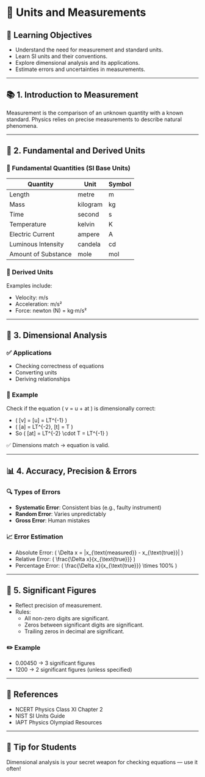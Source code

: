 # 📏 Units and Measurements

## 🧠 Learning Objectives
- Understand the need for measurement and standard units.
- Learn SI units and their conventions.
- Explore dimensional analysis and its applications.
- Estimate errors and uncertainties in measurements.

---

## 📚 1. Introduction to Measurement
Measurement is the comparison of an unknown quantity with a known standard. Physics relies on precise measurements to describe natural phenomena.

---

## 🧪 2. Fundamental and Derived Units

### 🔹 Fundamental Quantities (SI Base Units)
| Quantity             | Unit     | Symbol |
|----------------------|----------|--------|
| Length               | metre    | m      |
| Mass                 | kilogram | kg     |
| Time                 | second   | s      |
| Temperature          | kelvin   | K      |
| Electric Current     | ampere   | A      |
| Luminous Intensity   | candela  | cd     |
| Amount of Substance  | mole     | mol    |

### 🔸 Derived Units
Examples include:
- Velocity: m/s
- Acceleration: m/s²
- Force: newton (N) = kg·m/s²

---

## 📐 3. Dimensional Analysis

### ✅ Applications
- Checking correctness of equations
- Converting units
- Deriving relationships

### 🧮 Example
Check if the equation \( v = u + at \) is dimensionally correct:

- \( [v] = [u] = LT^{-1} \)
- \( [a] = LT^{-2}, [t] = T \)
- So \( [at] = LT^{-2} \cdot T = LT^{-1} \)

✅ Dimensions match → equation is valid.

---

## 📊 4. Accuracy, Precision & Errors

### 🔍 Types of Errors
- **Systematic Error**: Consistent bias (e.g., faulty instrument)
- **Random Error**: Varies unpredictably
- **Gross Error**: Human mistakes

### 📈 Error Estimation
- Absolute Error: \( \Delta x = |x_{\text{measured}} - x_{\text{true}}| \)
- Relative Error: \( \frac{\Delta x}{x_{\text{true}}} \)
- Percentage Error: \( \frac{\Delta x}{x_{\text{true}}} \times 100\% \)

---

## 🧩 5. Significant Figures

- Reflect precision of measurement.
- Rules:
  - All non-zero digits are significant.
  - Zeros between significant digits are significant.
  - Trailing zeros in decimal are significant.

### ✏️ Example
- 0.00450 → 3 significant figures  
- 1200 → 2 significant figures (unless specified)

---

## 🔗 References
- NCERT Physics Class XI Chapter 2  
- NIST SI Units Guide  
- IAPT Physics Olympiad Resources

---

## 🧠 Tip for Students
Dimensional analysis is your secret weapon for checking equations — use it often!